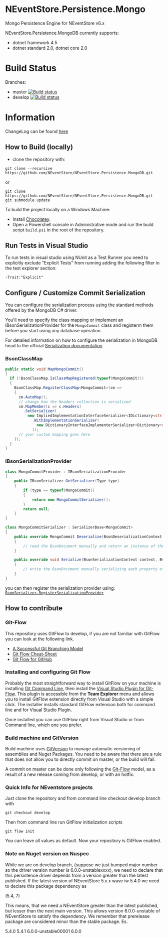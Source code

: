 NEventStore.Persistence.Mongo
===

Mongo Persistence Engine for NEventStore v6.x

NEventStore.Persistence.MongoDB currently supports:

- dotnet framework 4.5
- dotnet standard 2.0, dotnet core 2.0 

Build Status
===

Branches:

- master [![Build status](https://ci.appveyor.com/api/projects/status/8euhhjl05lhng8ka/branch/master?svg=true)](https://ci.appveyor.com/project/AGiorgetti/neventstore-persistence-mongodb/branch/master)
- develop [![Build status](https://ci.appveyor.com/api/projects/status/8euhhjl05lhng8ka/branch/develop?svg=true)](https://ci.appveyor.com/project/AGiorgetti/neventstore-persistence-mongodb/branch/develop)


Information
===

ChangeLog can be found [here](Changelog.md)

## How to Build (locally)

- clone the repository with:

```
git clone --recursive https://github.com/NEventStore/NEventStore.Persistence.MongoDB.git
```

or

```
git clone https://github.com/NEventStore/NEventStore.Persistence.MongoDB.git
git submodule update
```

To build the project locally on a Windows Machine:

- Install [Chocolatey](https://chocolatey.org/).
- Open a Powershell console in Administrative mode and run the build script `build.ps1` in the root of the repository.

## Run Tests in Visual Studio

To run tests in visual studio using NUnit as a Test Runner you need to explicitly exclude "Explicit Tests" from running adding the following filter in the test explorer section:

```
-Trait:"Explicit"
```

## Configure / Customize Commit Serialization

You can configure the serialization process using the standard methods offered by the MongoDB C# driver.

You'll need to specify the class mapping or implement an IBsonSerializationProvider for the ```MongoCommit``` class and registerm them before you start using any database operation.

For detailed information on how to configure the serialization in MongoDB head to the official [Serialization documentation](http://mongodb.github.io/mongo-csharp-driver/2.2/reference/bson/serialization/) 

### BsonClassMap

```csharp
public static void MapMongoCommit()
{
  if (!BsonClassMap.IsClassMapRegistered(typeof(MongoCommit)))
  {
    BsonClassMap.RegisterClassMap<MongoCommit>(cm =>
    {
      cm.AutoMap();
      // change how the Headers collection is serialized
      cm.MapMember(c => c.Headers)
        .SetSerializer(
          new ImpliedImplementationInterfaceSerializer<IDictionary<string, object>, Dictionary<string, object>>()
            .WithImplementationSerializer(
              new DictionaryInterfaceImplementerSerializer<Dictionary<string, object>>(global::MongoDB.Bson.Serialization.Options.DictionaryRepresentation.Document)
            ));
      // your custom mapping goes here
    });
  }
}
```

### IBsonSerializationProvider

```csharp
class MongoCommitProvider : IBsonSerializationProvider
{
    public IBsonSerializer GetSerializer(Type type)
    {
        if (type == typeof(MongoCommit))
        {
            return new MongoCommitSerializer();
        }
        return null;
    }
}

class MongoCommitSerializer : SerializerBase<MongoCommit>
{
    public override MongoCommit Deserialize(BsonDeserializationContext context, BsonDeserializationArgs args)
    {
        // read the BsonDocument manually and return an instance of the MongoCommit class
    }

    public override void Serialize(BsonSerializationContext context, BsonSerializationArgs args, int value)
    {
        // write the BsonDocument manually serializing each property of the MongoCommit class
    }
}
```

you can then register the serialization provider using: [```BsonSerializer.RegisterSerializationProvider```](http://api.mongodb.com/csharp/2.2/html/M_MongoDB_Bson_Serialization_BsonSerializer_RegisterSerializationProvider.htm)

## How to contribute

### Git-Flow

This repository uses GitFlow to develop, if you are not familiar with GitFlow you can look at the following link.

* [A Successful Git Branching Model](http://nvie.com/posts/a-successful-git-branching-model/)
* [Git Flow Cheat-Sheet](http://danielkummer.github.io/git-flow-cheatsheet/)
* [Git Flow for GitHub](https://datasift.github.io/gitflow/GitFlowForGitHub.html)

### Installing and configuring Git Flow

Probably the most straightforward way to install GitFlow on your machine is installing [Git Command Line](https://git-for-windows.github.io/), then install the [Visual Studio Plugin for Git-Flow](https://visualstudiogallery.msdn.microsoft.com/27f6d087-9b6f-46b0-b236-d72907b54683). This plugin is accessible from the **Team Explorer** menu and allows you to install GitFlow extension directly from Visual Studio with a simple click. The installer installs standard GitFlow extension both for command line and for Visual Studio Plugin.

Once installed you can use GitFlow right from Visual Studio or from Command line, which one you prefer.

### Build machine and GitVersion

Build machine uses [GitVersion](https://github.com/GitTools/GitVersion) to manage automatic versioning of assemblies and Nuget Packages. You need to be aware that there are a rule that does not allow you to directly commit on master, or the build will fail. 

A commit on master can be done only following the [Git-Flow](http://nvie.com/posts/a-successful-git-branching-model/) model, as a result of a new release coming from develop, or with an hotfix. 

### Quick Info for NEventstore projects

Just clone the repository and from command line checkout develop branch with 

```
git checkout develop
```

Then from command line run GitFlow initialization scripts

```
git flow init
```

You can leave all values as default. Now your repository is GitFlow enabled.

### Note on Nuget version on Nuspec

While we are on develop branch, (suppose we just bumped major number so the driver version number is 6.0.0-unstablexxxx), we need to declare that this persistence driver depends from a version greater than the latest published. If the latest version of NEventStore 5.x.x wave iw 5.4.0 we need to declare this package dependency as

(5.4, 7)

This means, that we need a NEventStore greater than the latest published, but lesser than the next main version. This allows version 6.0.0-unstable of NEventStore to satisfy the dependency. We remember that prerelease package are considered minor than the stable package. Es.

5.4.0
5.4.1
6.0.0-unstable00001
6.0.0